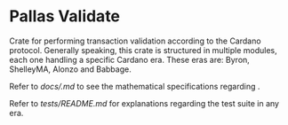 # Pallas Validate

Crate for performing transaction validation according to the Cardano protocol. Generally speaking, this crate is structured in multiple modules, each one handling a specific Cardano era. These eras are: Byron, ShelleyMA, Alonzo and Babbage.

Refer to *docs/<era>.md* to see the mathematical specifications regarding *<era>*.

Refer to *tests/README.md* for explanations regarding the test suite in any era.
